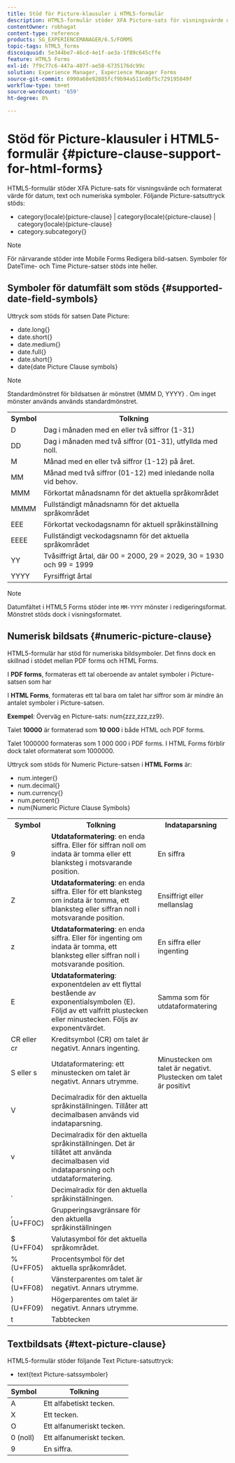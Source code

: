 ```yaml
---
title: Stöd för Picture-klausuler i HTML5-formulär
description: HTML5-formulär stöder XFA Picture-sats för visningsvärde och formaterat värde för datum, text och numeriska symboler.
contentOwner: robhagat
content-type: reference
products: SG_EXPERIENCEMANAGER/6.5/FORMS
topic-tags: hTML5_forms
discoiquuid: 5e344be7-46cd-4e1f-ae3a-1f89c645cffe
feature: HTML5 Forms
exl-id: 7f9c77c6-447a-407f-ae58-6735176dc99c
solution: Experience Manager, Experience Manager Forms
source-git-commit: 6990a68e92885fcf9b94a511e8bf5c729195849f
workflow-type: tm+mt
source-wordcount: '659'
ht-degree: 0%

---
```


# Stöd för Picture-klausuler i HTML5-formulär {#picture-clause-support-for-html-forms}

HTML5-formulär stöder XFA Picture-sats för visningsvärde och formaterat värde för datum, text och numeriska symboler. Följande Picture-satsuttryck stöds:

* category(locale){picture-clause} | category(locale){picture-clause} | category(locale){picture-clause}
* category.subcategory{}

>[!NOTE]
>
>För närvarande stöder inte Mobile Forms Redigera bild-satsen. Symboler för DateTime- och Time Picture-satser stöds inte heller.

## Symboler för datumfält som stöds {#supported-date-field-symbols}

Uttryck som stöds för satsen Date Picture:

* date.long{}
* date.short{}
* date.medium{}
* date.full{}
* date.short{}
* date{date Picture Clause symbols}

>[!NOTE]
>
>Standardmönstret för bildsatsen är mönstret {MMM D, YYYY} . Om inget mönster används används standardmönstret.

<table>
 <tbody>
  <tr>
   <th><strong>Symbol</strong></th>
   <th>Tolkning</th>
  </tr>
  <tr>
   <td>D</td>
   <td>Dag i månaden med en eller två siffror (1-31)</td>
  </tr>
  <tr>
   <td>DD</td>
   <td>Dag i månaden med två siffror (01-31), utfyllda med noll.<br /> </td>
  </tr>
  <tr>
   <td>M</td>
   <td>Månad med en eller två siffror (1-12) på året.<br /> </td>
  </tr>
  <tr>
   <td>MM</td>
   <td>Månad med två siffror (01-12) med inledande nolla vid behov.<br /> </td>
  </tr>
  <tr>
   <td>MMM</td>
   <td>Förkortat månadsnamn för det aktuella språkområdet<br /> </td>
  </tr>
  <tr>
   <td>MMMM</td>
   <td>Fullständigt månadsnamn för det aktuella språkområdet<br /> </td>
  </tr>
  <tr>
   <td>EEE</td>
   <td>Förkortat veckodagsnamn för aktuell språkinställning<br /> </td>
  </tr>
  <tr>
   <td>EEEE</td>
   <td>Fullständigt veckodagsnamn för det aktuella språkområdet<br /> </td>
  </tr>
  <tr>
   <td>YY</td>
   <td>Tvåsiffrigt årtal, där 00 = 2000, 29 = 2029, 30 = 1930 och 99 = 1999<br /> </td>
  </tr>
  <tr>
   <td>YYYY</td>
   <td>Fyrsiffrigt årtal<br /> </td>
  </tr>
 </tbody>
</table>

>[!NOTE]
>
> Datumfältet i HTML5 Forms stöder inte `MM-YYYY` mönster i redigeringsformat. Mönstret stöds dock i visningsformatet.

## Numerisk bildsats {#numeric-picture-clause}

HTML5-formulär har stöd för numeriska bildsymboler. Det finns dock en skillnad i stödet mellan PDF forms och HTML Forms.

I **PDF forms**, formateras ett tal oberoende av antalet symboler i Picture-satsen som har

I **HTML Forms**, formateras ett tal bara om talet har siffror som är mindre än antalet symboler i Picture-satsen.

**Exempel**: Överväg en Picture-sats: num{zzz,zzz,zz9}.

Talet **10000** är formaterad som **10 000** i både HTML och PDF forms.

Talet 1000000 formateras som 1 000 000 i PDF forms. I HTML Forms förblir dock talet oformaterat som 1000000.

Uttryck som stöds för Numeric Picture-satsen i **HTML Forms** är:

* num.integer{}
* num.decimal{}
* num.currency{}
* num.percent{}
* num{Numeric Picture Clause Symbols}

<table>
 <tbody>
  <tr>
   <th><strong>Symbol</strong></th>
   <th><strong>Tolkning</strong></th>
   <th>Indataparsning</th>
  </tr>
  <tr>
   <td>9</td>
   <td><strong>Utdataformatering</strong>: en enda siffra. Eller för siffran noll om indata är tomma eller ett blanksteg i motsvarande position.<br /> </td>
   <td>En siffra</td>
  </tr>
  <tr>
   <td>Z</td>
   <td><strong>Utdataformatering</strong>: en enda siffra. Eller för ett blanksteg om indata är tomma, ett blanksteg eller siffran noll i motsvarande position.<br /> </td>
   <td>Ensiffrigt eller mellanslag</td>
  </tr>
  <tr>
   <td>z</td>
   <td><strong>Utdataformatering</strong>: en enda siffra. Eller för ingenting om indata är tomma, ett blanksteg eller siffran noll i motsvarande position.<br /> </td>
   <td>En siffra eller ingenting</td>
  </tr>
  <tr>
   <td>E</td>
   <td><strong>Utdataformatering</strong>: exponentdelen av ett flyttal bestående av exponentialsymbolen (E). Följd av ett valfritt plustecken eller minustecken. Följs av exponentvärdet.<br /> </td>
   <td>Samma som för utdataformatering</td>
  </tr>
  <tr>
   <td>CR eller cr<br /> </td>
   <td>Kreditsymbol (CR) om talet är negativt. Annars ingenting.</td>
   <td><br type="_moz" /> </td>
  </tr>
  <tr>
   <td>S eller s<br /> </td>
   <td>Utdataformatering: ett minustecken om talet är negativt. Annars utrymme.<br /> </td>
   <td>Minustecken om talet är negativt. Plustecken om talet är positivt</td>
  </tr>
  <tr>
   <td>V</td>
   <td>Decimalradix för den aktuella språkinställningen. Tillåter att decimalbasen används vid indataparsning.</td>
   <td><br type="_moz" /> </td>
  </tr>
  <tr>
   <td>v</td>
   <td>Decimalradix för den aktuella språkinställningen. Det är tillåtet att använda decimalbasen vid indataparsning och utdataformatering.</td>
   <td><br type="_moz" /> </td>
  </tr>
  <tr>
   <td>.</td>
   <td>Decimalradix för den aktuella språkinställningen.</td>
   <td><br type="_moz" /> </td>
  </tr>
  <tr>
   <td>, (U+FF0C)</td>
   <td>Grupperingsavgränsare för den aktuella språkinställningen</td>
   <td><br type="_moz" /> </td>
  </tr>
  <tr>
   <td>$ (U+FF04)</td>
   <td>Valutasymbol för det aktuella språkområdet.</td>
   <td><br type="_moz" /> </td>
  </tr>
  <tr>
   <td>% (U+FF05)</td>
   <td>Procentsymbol för det aktuella språkområdet.</td>
   <td><br type="_moz" /> </td>
  </tr>
  <tr>
   <td>( (U+FF08)</td>
   <td>Vänsterparentes om talet är negativt. Annars utrymme.</td>
   <td><br type="_moz" /> </td>
  </tr>
  <tr>
   <td>) (U+FF09)</td>
   <td>Högerparentes om talet är negativt. Annars utrymme.</td>
   <td><br type="_moz" /> </td>
  </tr>
  <tr>
   <td>t</td>
   <td>Tabbtecken</td>
   <td><br type="_moz" /> </td>
  </tr>
 </tbody>
</table>

## Textbildsats {#text-picture-clause}

HTML5-formulär stöder följande Text Picture-satsuttryck:

* text{text Picture-satssymboler}

| **Symbol** | **Tolkning** |
|---|---|
| A | Ett alfabetiskt tecken. |
| X | Ett tecken. |
| O | Ett alfanumeriskt tecken. |
| 0 (noll) | Ett alfanumeriskt tecken. |
| 9 | En siffra. |
